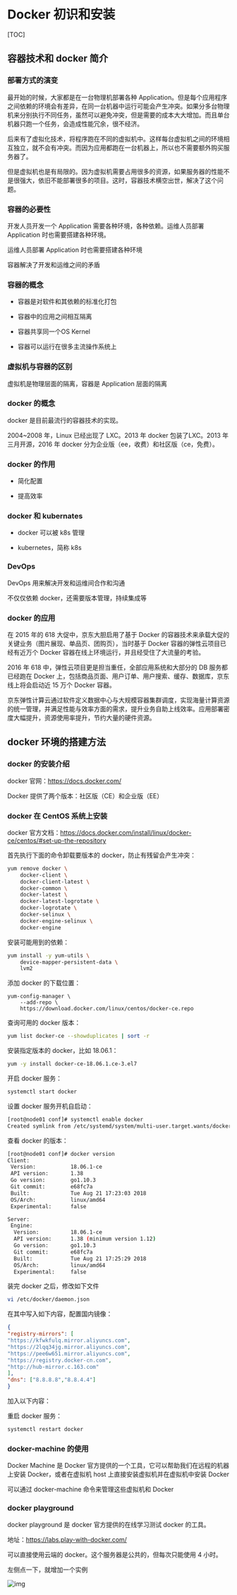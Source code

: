 # Docker 初识和安装

[TOC]

## 容器技术和 docker 简介

### 部署方式的演变

最开始的时候，大家都是在一台物理机部署各种 Application。但是每个应用程序之间依赖的环境会有差异，在同一台机器中运行可能会产生冲突。如果分多台物理机来分别执行不同任务，虽然可以避免冲突，但是需要的成本大大增加。而且单台机器只跑一个任务，会造成性能冗余，很不经济。

后来有了虚拟化技术，将程序跑在不同的虚拟机中。这样每台虚拟机之间的环境相互独立，就不会有冲突。而因为应用都跑在一台机器上，所以也不需要额外购买服务器了。

但是虚拟机也是有局限的。因为虚拟机需要占用很多的资源，如果服务器的性能不是很强大，依旧不能部署很多的项目。这时，容器技术横空出世，解决了这个问题。

### 容器的必要性

开发人员开发一个 Application 需要各种环境，各种依赖。运维人员部署 Application 时也需要搭建各种环境。

运维人员部署 Application 时也需要搭建各种环境

容器解决了开发和运维之间的矛盾

### 容器的概念

- 容器是对软件和其依赖的标准化打包

- 容器中的应用之间相互隔离

- 容器共享同一个OS Kernel

- 容器可以运行在很多主流操作系统上

### 虚拟机与容器的区别

虚拟机是物理层面的隔离，容器是 Application 层面的隔离

### docker 的概念

docker 是目前最流行的容器技术的实现。

2004~2008 年，Linux 已经出现了 LXC。2013 年 docker 包装了LXC。2013 年三月开源，2016 年 docker 分为企业版（ee，收费）和社区版（ce，免费）。

### docker 的作用

- 简化配置

- 提高效率

### docker 和 kubernates

- docker 可以被 k8s 管理

- kubernetes，简称 k8s

### DevOps

DevOps 用来解决开发和运维间合作和沟通

不仅仅依赖 docker，还需要版本管理，持续集成等

### docker 的应用

在 2015 年的 618 大促中，京东大胆启用了基于 Docker 的容器技术来承载大促的关键业务（图片展现、单品页、团购页），当时基于 Docker 容器的弹性云项目已经有近万个 Docker 容器在线上环境运行，并且经受住了大流量的考验。

2016 年 618 中，弹性云项目更是担当重任，全部应用系统和大部分的 DB 服务都已经跑在 Docker 上，包括商品页面、用户订单、用户搜索、缓存、数据库，京东线上将会启动近 15 万个 Docker 容器。

京东弹性计算云通过软件定义数据中心与大规模容器集群调度，实现海量计算资源的统一管理，并满足性能与效率方面的需求，提升业务自助上线效率。应用部署密度大幅提升，资源使用率提升，节约大量的硬件资源。

## docker 环境的搭建方法

### docker 的安装介绍

docker 官网：https://docs.docker.com/

Docker 提供了两个版本：社区版（CE）和企业版（EE）

### docker 在 CentOS 系统上安装

docker 官方文档：https://docs.docker.com/install/linux/docker-ce/centos/#set-up-the-repository

首先执行下面的命令卸载要版本的 docker，防止有残留会产生冲突：

```bash
yum remove docker \
	docker-client \
	docker-client-latest \
	docker-common \
	docker-latest \
	docker-latest-logrotate \
	docker-logrotate \
	docker-selinux \
	docker-engine-selinux \
	docker-engine
```

安装可能用到的依赖：

```bash
yum install -y yum-utils \
	device-mapper-persistent-data \
	lvm2
```

添加 docker 的下载位置：

```
yum-config-manager \
	--add-repo \
	https://download.docker.com/linux/centos/docker-ce.repo
```

查询可用的 docker 版本：

```bash
yum list docker-ce --showduplicates | sort -r
```

安装指定版本的 docker，比如 18.06.1：

```bash
yum -y install docker-ce-18.06.1.ce-3.el7
```

开启 docker 服务：

```bash
systemctl start docker
```

设置 docker 服务开机自启动：

```bash
[root@node01 conf]# systemctl enable docker
Created symlink from /etc/systemd/system/multi-user.target.wants/docker.service to /usr/lib/systemd/system/docker.service.
```

查看 docker 的版本：

```bash
[root@node01 conf]# docker version
Client:
 Version:           18.06.1-ce
 API version:       1.38
 Go version:        go1.10.3
 Git commit:        e68fc7a
 Built:             Tue Aug 21 17:23:03 2018
 OS/Arch:           linux/amd64
 Experimental:      false

Server:
 Engine:
  Version:          18.06.1-ce
  API version:      1.38 (minimum version 1.12)
  Go version:       go1.10.3
  Git commit:       e68fc7a
  Built:            Tue Aug 21 17:25:29 2018
  OS/Arch:          linux/amd64
  Experimental:     false
```

装完 docker 之后，修改如下文件

```bash
vi /etc/docker/daemon.json
```

在其中写入如下内容，配置国内镜像：

```json
{
"registry-mirrors": [
"https://kfwkfulq.mirror.aliyuncs.com",
"https://2lqq34jg.mirror.aliyuncs.com",
"https://pee6w651.mirror.aliyuncs.com",
"https://registry.docker-cn.com",
"http://hub-mirror.c.163.com"
],
"dns": ["8.8.8.8","8.8.4.4"]
}
```

加入以下内容：

重启 docker 服务：

```bash
systemctl restart docker
```

### docker-machine 的使用

Docker Machine 是 Docker 官方提供的一个工具，它可以帮助我们在远程的机器上安装 Docker，或者在虚拟机 host 上直接安装虚拟机并在虚拟机中安装 Docker

可以通过 docker-machine 命令来管理这些虚拟机和 Docker

### docker playground

docker playground 是 docker 官方提供的在线学习测试 docker 的工具。

地址：https://labs.play-with-docker.com/

可以直接使用云端的 docker。这个服务器是公共的，但每次只能使用 4 小时。

左侧点一下，就增加一个实例

![img](docker-abc-install.assets/clip_image018.jpg)